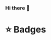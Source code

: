 ### Hi there 👋

<!--
**adrianhideki/adrianhideki** is a ✨ _special_ ✨ repository because its `README.md` (this file) appears on your GitHub profile.

Here are some ideas to get you started:

- 🔭 I’m currently working on ...
- 🌱 I’m currently learning ...
- 👯 I’m looking to collaborate on ...
- 🤔 I’m looking for help with ...
- 💬 Ask me about ...
- 📫 How to reach me: ...
- 😄 Pronouns: ...
- ⚡ Fun fact: ...
-->

# ⭐ Badges

<div style="display: none">
  <a href="https://www.credly.com/badges/a8320ac5-3425-40ab-8e50-10fa20ac24fc/public_url" rel="nofollow"><img src="https://images.credly.com/size/110x110/images/63316b60-f62d-4e51-aacc-c23cb850089c/azure-developer-associate-600x600.png" width="100" height="100" style="max-width:100%;" alt="Azure DevOps"/></a>
  
  <a href="https://www.credly.com/badges/91eecbbf-6651-44b5-a734-a2ca4489bb23/public_url" rel="nofollow"><img src="https://images.credly.com/size/110x110/images/6a254dad-77e5-4e71-8049-94e5c7a15981/azure-fundamentals-600x600.png" width="100" height="100" style="max-width:100%;" alt="Azure Fundamentals"/></a>
  
  <a href="https://www.credly.com/badges/842e0872-cd35-43a2-a061-a8d6b6b2860e/public_url" rel="nofollow"><img src="https://images.credly.com/size/110x110/images/252a3123-bed6-41ca-99f5-9afc773f4493/MCSA-SQL_2016_Database_Development-600x600.png" width="100" height="100" style="max-width:100%;" alt="MCSA SQL 2016"/></a>

  <a href="https://www.credly.com/badges/b7ce04b1-6134-4438-b3e3-21e39f737973/public_url" rel="nofollow"><img src="https://images.credly.com/size/110x110/images/f0183871-6655-45c1-953d-9a8383d32932/Developing_SQL_Databases-01.png" width="100" height="100" style="max-width:100%;" alt="70-762 badge"/></a>

  <a href="https://www.credly.com/badges/4b9f9869-cff2-4608-869f-2ac0d9d579d6/public_url" rel="nofollow"><img src="https://images.credly.com/size/110x110/images/85c76aaa-ffea-442a-8c0a-9c0589514d83/Querying_Data_with_Transact-SQL-01.png" width="100" height="100" style="max-width:100%;" alt="70-761 badge"/></a>
</div>
